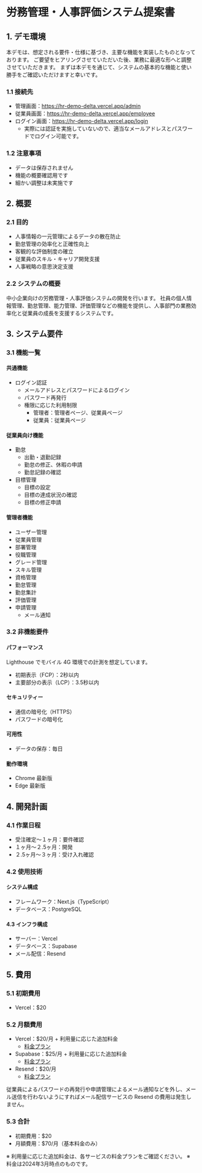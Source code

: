 # 労務管理・人事評価システム提案書

## 1. デモ環境
本デモは、想定される要件・仕様に基づき、主要な機能を実装したものとなっております。
ご要望をヒアリングさせていただいた後、業務に最適な形へと調整させていただきます。
まずは本デモを通じて、システムの基本的な機能と使い勝手をご確認いただけますと幸いです。

### 1.1 接続先
- 管理画面：https://hr-demo-delta.vercel.app/admin
- 従業員画面：https://hr-demo-delta.vercel.app/employee
- ログイン画面：https://hr-demo-delta.vercel.app/login
  - 実際には認証を実施していないので、適当なメールアドレスとパスワードでログイン可能です。

### 1.2 注意事項
- データは保存されません
- 機能の概要確認用です
- 細かい調整は未実施です

## 2. 概要
### 2.1 目的
- 人事情報の一元管理によるデータの散在防止
- 勤怠管理の効率化と正確性向上
- 客観的な評価制度の確立
- 従業員のスキル・キャリア開発支援
- 人事戦略の意思決定支援

### 2.2 システムの概要
中小企業向けの労務管理・人事評価システムの開発を行います。
社員の個人情報管理、勤怠管理、能力管理、評価管理などの機能を提供し、人事部門の業務効率化と従業員の成長を支援するシステムです。

## 3. システム要件
### 3.1 機能一覧
#### 共通機能
- ログイン認証
  - メールアドレスとパスワードによるログイン
  - パスワード再発行
  - 権限に応じた利用制限
    - 管理者：管理者ページ、従業員ページ
    - 従業員：従業員ページ

#### 従業員向け機能
- 勤怠
  - 出勤・退勤記録
  - 勤怠の修正、休暇の申請
  - 勤怠記録の確認
- 目標管理
  - 目標の設定
  - 目標の達成状況の確認
  - 目標の修正申請

#### 管理者機能
- ユーザー管理
- 従業員管理
- 部署管理
- 役職管理
- グレード管理
- スキル管理
- 資格管理
- 勤怠管理
- 勤怠集計
- 評価管理
- 申請管理
  - メール通知

### 3.2 非機能要件
#### パフォーマンス
Lighthouse でモバイル 4G 環境での計測を想定しています。

- 初期表示（FCP）：2秒以内
- 主要部分の表示（LCP）：3.5秒以内

#### セキュリティー
- 通信の暗号化（HTTPS）
- パスワードの暗号化

#### 可用性
- データの保存：毎日

#### 動作環境
- Chrome 最新版
- Edge 最新版

## 4. 開発計画
### 4.1 作業日程
- 受注確定〜１ヶ月：要件確認
- １ヶ月〜２.5ヶ月：開発
- ２.5ヶ月〜３ヶ月：受け入れ確認

### 4.2 使用技術
#### システム構成
- フレームワーク：Next.js（TypeScript）
- データベース：PostgreSQL

#### 4.3 インフラ構成
- サーバー：Vercel
- データベース：Supabase
- メール配信：Resend

## 5. 費用
### 5.1 初期費用
- Vercel：$20

### 5.2 月額費用
- Vercel：$20/月 + 利用量に応じた追加料金
  - [料金プラン](https://vercel.com/pricing)
- Supabase：$25/月 + 利用量に応じた追加料金
  - [料金プラン](https://supabase.com/pricing)
- Resend：$20/月
  - [料金プラン](https://resend.com/pricing)

従業員によるパスワードの再発行や申請管理によるメール通知などを外し、メール送信を行わないようにすればメール配信サービスの Resend の費用は発生しません。

### 5.3 合計
- 初期費用：$20
- 月額費用：$70/月（基本料金のみ）

※ 利用量に応じた追加料金は、各サービスの料金プランをご確認ください。
※ 料金は2024年3月時点のものです。
